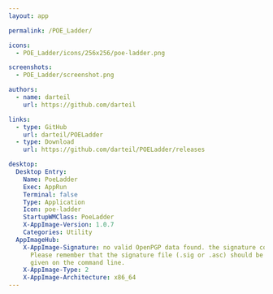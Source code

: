 ```yaml
---
layout: app

permalink: /POE_Ladder/

icons:
  - POE_Ladder/icons/256x256/poe-ladder.png

screenshots:
  - POE_Ladder/screenshot.png

authors:
  - name: darteil
    url: https://github.com/darteil

links:
  - type: GitHub
    url: darteil/POELadder
  - type: Download
    url: https://github.com/darteil/POELadder/releases

desktop:
  Desktop Entry:
    Name: PoeLadder
    Exec: AppRun
    Terminal: false
    Type: Application
    Icon: poe-ladder
    StartupWMClass: PoeLadder
    X-AppImage-Version: 1.0.7
    Categories: Utility
  AppImageHub:
    X-AppImage-Signature: no valid OpenPGP data found. the signature could not be verified.
      Please remember that the signature file (.sig or .asc) should be the first file
      given on the command line.
    X-AppImage-Type: 2
    X-AppImage-Architecture: x86_64
---
```

